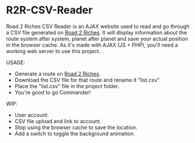 # R2R-CSV-Reader

Road 2 Riches CSV Reader is an AJAX website used to read and go through a CSV file generated on [Road 2 Riches](https://spansh.co.uk/riches/).
It will display information about the route system after system, planet after planet and save your actual position in the browser cache.
As it's made with AJAX (JS + PHP), you'll need a working web server to use this project.

USAGE:
- Generate a route on [Road 2 Riches](https://spansh.co.uk/riches/).
- Download the CSV file for that route and rename it "list.csv".
- Place the "list.csv" file in the project folder.
- You're good to go Commander!

WIP: 
- User account.
- CSV file upload and link to account.
- Stop using the browser cache to save the location.
- Add a switch to toggle the background animation.
